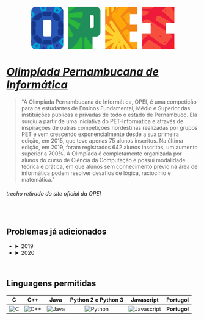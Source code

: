 <p align="center">
  <img width="375px" src="../docs/imagens/opei/logo_opei.png"/> 
</p>

# [***Olimpíada Pernambucana de Informática***](https://opei.cin.ufpe.br)
> "A Olimpíada Pernambucana de Informática, OPEI, é uma competição para os estudantes de Ensinos Fundamental, Médio e Superior das instituições públicas e privadas de todo o estado de Pernambuco. Ela surgiu a partir de uma iniciativa do PET-Informática e através de inspirações de outras competições nordestinas realizadas por grupos PET e vem crescendo exponencialmente desde a sua primeira edição, em 2015, que teve apenas 75 alunos inscritos. Na última edição, em 2019, foram registrados 642 alunos inscritos, um aumento superior a 700%. A Olimpíada é completamente organizada por alunos do curso de Ciência da Computação e possui modalidade teórica e prática, em que alunos sem conhecimento prévio na área de informática podem resolver desafios de lógica, raciocínio e matemática."
###### trecho retirado do site oficial da OPEI

<br/>

## Problemas já adicionados
<ul>
  <li>
    <details>
      <summary>2019</summary>
        <ul>
          <li><a href="/2019/cifra-de-cesar">Cifra de Cesar</a></li>
          <li><a href="/2019/colheita-de-milho">Colheita de Milho</a></li>
          <li><a href="/2019/hotel-maluco">Hotel Maluco</a></li>
          <li><a href="/2019/mesa-pra-quantos">Mesa pra quantos?</a></li>
          <li><a href="/2019/paciente-zero">Paciente Zero</a></li>
          <li><a href="/2019/tudo-palindromo">Tudo é palíndromo</a></li>
          <li><a href="/2019/usuarios-unicos">Usuários Únicos</li>
          <li><a href="/2019/validacao-de-cartao">Validação de Cartão</a></li>
        </ul>
    </details>
  </li>
  <li>
    <details>
      <summary>2020</summary>
      <p>Gabarito e problemas a serem liberados pela organização</p>
    </details>
  </li>
</ul>

<br/>

## Linguagens permitidas
| C | C++ | Java | Python 2 e Python 3 | Javascript | Portugol |
|:---:|:---:|:---:|:---:|:---:|:---:|
| <img width="100px" alt="C" src="../docs/recursos/ícones/c.svg"> | <img width="100px" alt="C++" src="../docs/recursos/ícones/c++.svg"> | <img width="100px" alt="Java" src="../docs/recursos/ícones/java.svg"> | <img width="100px" alt="Python" src="../docs/recursos/ícones/python.svg"> | <img width="100px" alt="Javascript" src="../docs/recursos/ícones/javascript.svg"> | **Portugol** |